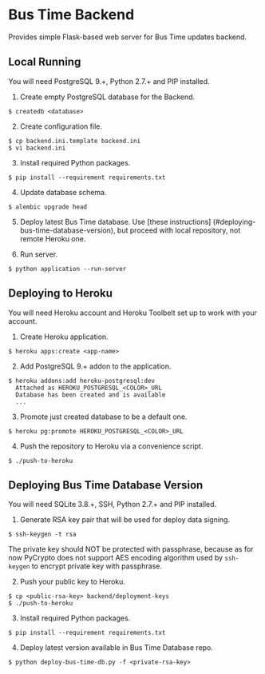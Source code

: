 # Bus Time Backend

Provides simple Flask-based web server for Bus Time updates backend.

## Local Running

You will need PostgreSQL 9.+, Python 2.7.+ and PIP installed.

1. Create empty PostgreSQL database for the Backend.

  ```
  $ createdb <database>
  ```

2. Create configuration file.

  ```
  $ cp backend.ini.template backend.ini
  $ vi backend.ini
  ```

3. Install required Python packages.

  ```
  $ pip install --requirement requirements.txt
  ```

4. Update database schema.

  ```
  $ alembic upgrade head
  ```

5. Deploy latest Bus Time database. Use [these instructions]
(#deploying-bus-time-database-version), but proceed with local repository,
not remote Heroku one.

6. Run server.

  ```
  $ python application --run-server
  ```

## Deploying to Heroku

You will need Heroku account and Heroku Toolbelt set up to work with your account.

1. Create Heroku application.

  ```
  $ heroku apps:create <app-name>
  ```

2. Add PostgreSQL 9.+ addon to the application.

  ```
  $ heroku addons:add heroku-postgresql:dev
    Attached as HEROKU_POSTGRESQL_<COLOR>_URL
    Database has been created and is available
    ...
  ```

3. Promote just created database to be a default one.

  ```
  $ heroku pg:promote HEROKU_POSTGRESQL_<COLOR>_URL
  ```

4. Push the repository to Heroku via a convenience script.

  ```
  $ ./push-to-heroku
  ```

## Deploying Bus Time Database Version

You will need SQLite 3.8.+, SSH, Python 2.7.+ and PIP installed.

1. Generate RSA key pair that will be used for deploy data signing.

  ```
  $ ssh-keygen -t rsa
  ```

  The private key should NOT be protected with passphrase, because as for now PyCrypto does not
  support AES encoding algorithm used by `ssh-keygen` to encrypt private key with passphrase.

2. Push your public key to Heroku.

  ```
  $ cp <public-rsa-key> backend/deployment-keys
  $ ./push-to-heroku
  ```

3. Install required Python packages.

  ```
  $ pip install --requirement requirements.txt
  ```

4. Deploy latest version available in Bus Time Database repo.

  ```
  $ python deploy-bus-time-db.py -f <private-rsa-key>
  ```
